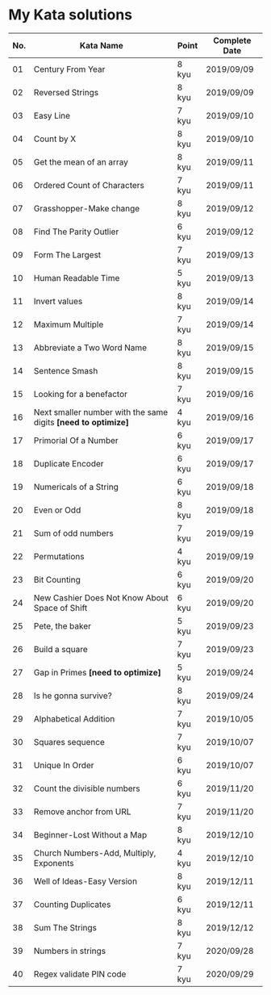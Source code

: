 # My Kata solutions

| No. | Kata Name                                                     | Point  | Complete Date|
|-----|---------------------------------------------------------------|--------|--------------|
| 01  | Century From Year                                             | 8 kyu  | 2019/09/09   |
| 02  | Reversed Strings                                              | 8 kyu  | 2019/09/09   |
| 03  | Easy Line                                                     | 7 kyu  | 2019/09/10   |
| 04  | Count by X                                                    | 8 kyu  | 2019/09/10   |
| 05  | Get the mean of an array                                      | 8 kyu  | 2019/09/11   |
| 06  | Ordered Count of Characters                  	              | 7 kyu  | 2019/09/11   |
| 07  | Grasshopper-Make change                                       | 8 kyu  | 2019/09/12   |
| 08  | Find The Parity Outlier                                       | 6 kyu  | 2019/09/12   |
| 09  | Form The Largest                                              | 7 kyu  | 2019/09/13   |
| 10  | Human Readable Time                                           | 5 kyu  | 2019/09/13   |
| 11  | Invert values                                                 | 8 kyu  | 2019/09/14   |
| 12  | Maximum Multiple                                              | 7 kyu  | 2019/09/14   |
| 13  | Abbreviate a Two Word Name                                    | 8 kyu  | 2019/09/15   |
| 14  | Sentence Smash                                                | 8 kyu  | 2019/09/15   |
| 15  | Looking for a benefactor                                      | 7 kyu  | 2019/09/16   |
| 16  | Next smaller number with the same digits **[need to optimize]**  | 4 kyu  | 2019/09/16   |
| 17  | Primorial Of a Number                                         | 6 kyu  | 2019/09/17   |
| 18  | Duplicate Encoder                                             | 6 kyu  | 2019/09/17   |
| 19  | Numericals of a String                                        | 6 kyu  | 2019/09/18   |
| 20  | Even or Odd                                                   | 8 kyu  | 2019/09/18   |
| 21  | Sum of odd numbers                                            | 7 kyu  | 2019/09/19   |
| 22  | Permutations                                                  | 4 kyu  | 2019/09/19   |
| 23  | Bit Counting                                                  | 6 kyu  | 2019/09/20   |
| 24  | New Cashier Does Not Know About Space of Shift                | 6 kyu  | 2019/09/20   |
| 25  | Pete, the baker                                               | 5 kyu  | 2019/09/23   |
| 26  | Build a square                                                | 7 kyu  | 2019/09/23   |
| 27  | Gap in Primes **[need to optimize]**                          | 5 kyu  | 2019/09/24   |
| 28  | Is he gonna survive?                                          | 8 kyu  | 2019/09/24   |
| 29  | Alphabetical Addition                                         | 7 kyu  | 2019/10/05   |
| 30  | Squares sequence                                              | 7 kyu  | 2019/10/07   |
| 31  | Unique In Order                                               | 6 kyu  | 2019/10/07   |
| 32  | Count the divisible numbers                                   | 6 kyu  | 2019/11/20   |
| 33  | Remove anchor from URL                                        | 7 kyu  | 2019/11/20   |
| 34  | Beginner-Lost Without a Map                                   | 8 kyu  | 2019/12/10   |
| 35  | Church Numbers-Add, Multiply, Exponents                       | 4 kyu  | 2019/12/10   |
| 36  | Well of Ideas-Easy Version                                    | 8 kyu  | 2019/12/11   |
| 37  | Counting Duplicates                                           | 6 kyu  | 2019/12/11   |
| 38  | Sum The Strings                                               | 8 kyu  | 2019/12/12   |
| 39  | Numbers in strings                                            | 7 kyu  | 2020/09/28   |
| 40  | Regex validate PIN code                                       | 7 kyu  | 2020/09/29   |










































